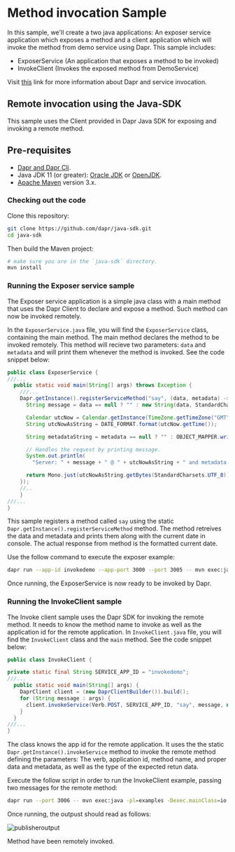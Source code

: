# Method invocation Sample

In this sample, we'll create a two java applications: An exposer service application which exposes a method and a client application which will invoke the method from demo service using Dapr.
This sample includes:

* ExposerService (An application that exposes a method to be invoked)
* InvokeClient (Invokes the exposed method from DemoService)

Visit [this](https://github.com/dapr/docs/blob/master/concepts/service-invocation/service-invocation.md) link for more information about Dapr and service invocation.
 
## Remote invocation using the Java-SDK

This sample uses the Client provided in Dapr Java SDK for exposing and invoking a remote method.  


## Pre-requisites

* [Dapr and Dapr Cli](https://github.com/dapr/docs/blob/master/getting-started/environment-setup.md#environment-setup).
* Java JDK 11 (or greater): [Oracle JDK](https://www.oracle.com/technetwork/java/javase/downloads/index.html#JDK11) or [OpenJDK](https://jdk.java.net/13/).
* [Apache Maven](https://maven.apache.org/install.html) version 3.x.

### Checking out the code

Clone this repository:

```sh
git clone https://github.com/dapr/java-sdk.git
cd java-sdk
```

Then build the Maven project:

```sh
# make sure you are in the `java-sdk` directory.
mvn install
```

### Running the Exposer service sample

The Exposer service application is a simple java class with a main method that uses the Dapr Client to declare and expose a method. Such method can now be invoked remotely. 

In the `ExposerService.java` file, you will find the `ExposerService` class, containing the main method. The main method declares the method to be invoked remotely. This method will recieve two parameters: `data` and `metadata` and will print them whenever the method is invoked. See the code snippet below:

```java
public class ExposerService {
///...
  public static void main(String[] args) throws Exception {
    ///...
    Dapr.getInstance().registerServiceMethod("say", (data, metadata) -> {
      String message = data == null ? "" : new String(data, StandardCharsets.UTF_8);

      Calendar utcNow = Calendar.getInstance(TimeZone.getTimeZone("GMT"));
      String utcNowAsString = DATE_FORMAT.format(utcNow.getTime());

      String metadataString = metadata == null ? "" : OBJECT_MAPPER.writeValueAsString(metadata);

      // Handles the request by printing message.
      System.out.println(
        "Server: " + message + " @ " + utcNowAsString + " and metadata: " + metadataString);

      return Mono.just(utcNowAsString.getBytes(StandardCharsets.UTF_8));
    });
    //..
    }
///...
}
```

This sample registers a method called `say` using the static `Dapr.getInstance().registerServiceMethod` method. The method retreives the data and metadata and prints them along with the current date in console. The actual response from method is the formatted current date. 

Use the follow command to execute the exposer example:

```sh
dapr run --app-id invokedemo --app-port 3000 --port 3005 -- mvn exec:java -pl=examples -Dexec.mainClass=io.dapr.examples.invoke.http.DemoService -Dexec.args="-p 3000"
```

Once running, the ExposerService is now ready to be invoked by Dapr.


### Running the InvokeClient sample

The Invoke client sample uses the Dapr SDK for invoking the remote method. It needs to know the method name to invoke as well as the application id for the remote application. In `InvokeClient.java` file, you will find the `InvokeClient` class and the `main` method. See the code snippet below:

```java
public class InvokeClient {

private static final String SERVICE_APP_ID = "invokedemo";
///...
  public static void main(String[] args) {
    DaprClient client = (new DaprClientBuilder()).build();
    for (String message : args) {
      client.invokeService(Verb.POST, SERVICE_APP_ID, "say", message, null, String.class).block();
    }
  }
///...
}
```

The class knows the app id for the remote application. It uses the the static `Dapr.getInstance().invokeService` method to invoke the remote method defining the parameters: The verb, application id, method name, and proper data and metadata, as well as the type of the expected retun data.
 
 Execute the follow script in order to run the InvokeClient example, passing two messages for the remote method:
```sh
dapr run --port 3006 -- mvn exec:java -pl=examples -Dexec.mainClass=io.dapr.examples.invoke.http.InvokeClient -Dexec.args="'message one' 'message two'"
```
Once running, the outpust should read as follows:

![publisheroutput](../../../../../resources/img/subscriber.png)

Method have been remotely invoked.